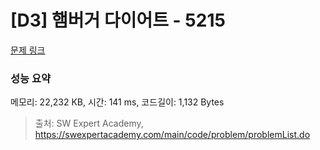 # [D3] 햄버거 다이어트 - 5215 

[문제 링크](https://swexpertacademy.com/main/code/problem/problemDetail.do?contestProbId=AWT-lPB6dHUDFAVT) 

### 성능 요약

메모리: 22,232 KB, 시간: 141 ms, 코드길이: 1,132 Bytes



> 출처: SW Expert Academy, https://swexpertacademy.com/main/code/problem/problemList.do